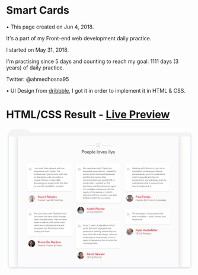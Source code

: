 # Smart Cards

• This page created on Jun 4, 2018.

It's a part of my Front-end web development daily practice.

I started on May 31, 2018.

I'm practising since 5 days and counting to reach my goal: 1111 days (3 years) of daily practice.

Twitter: @ahmedhosna95

• UI Design from [dribbble](https://dribbble.com/shots/3385948-Smart-Cards/attachments/737893), I got it in order to implement it in HTML & CSS.

# HTML/CSS Result - [Live Preview](#)

![](assets/img/frame-generic.png)